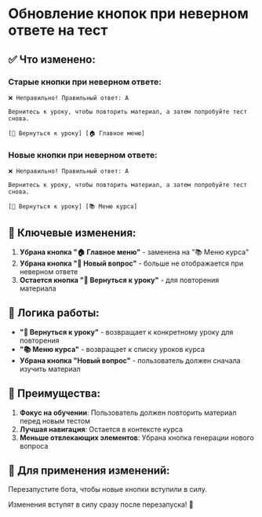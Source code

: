 # Обновление кнопок при неверном ответе на тест

## ✅ **Что изменено:**

### **Старые кнопки при неверном ответе:**
```
❌ Неправильно! Правильный ответ: A

Вернитесь к уроку, чтобы повторить материал, а затем попробуйте тест снова.

[📖 Вернуться к уроку] [🏠 Главное меню]
```

### **Новые кнопки при неверном ответе:**
```
❌ Неправильно! Правильный ответ: A

Вернитесь к уроку, чтобы повторить материал, а затем попробуйте тест снова.

[📖 Вернуться к уроку] [📚 Меню курса]
```

## 🎯 **Ключевые изменения:**

1. **Убрана кнопка "🏠 Главное меню"** - заменена на "📚 Меню курса"
2. **Убрана кнопка "🔄 Новый вопрос"** - больше не отображается при неверном ответе
3. **Остается кнопка "📖 Вернуться к уроку"** - для повторения материала

## 🔧 **Логика работы:**

- **"📖 Вернуться к уроку"** - возвращает к конкретному уроку для повторения
- **"📚 Меню курса"** - возвращает к списку уроков курса
- **Убрана кнопка "Новый вопрос"** - пользователь должен сначала изучить материал

## 📱 **Преимущества:**

1. **Фокус на обучении**: Пользователь должен повторить материал перед новым тестом
2. **Лучшая навигация**: Остается в контексте курса
3. **Меньше отвлекающих элементов**: Убрана кнопка генерации нового вопроса

## 🚀 **Для применения изменений:**
Перезапустите бота, чтобы новые кнопки вступили в силу.

Изменения вступят в силу сразу после перезапуска! 🎉
